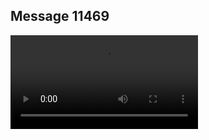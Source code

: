 ## Message 11469



![Video](https://data.iron-swords.co.il/2024/September/13/11469/11469_media.mp4)
